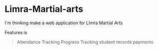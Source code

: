 # Limra-Martial-arts
I'm thinking make a web application 
for LImra Martial Arts 

Features is 
>Attendance Tracking
>Progress Tracking
>student records
>payments
